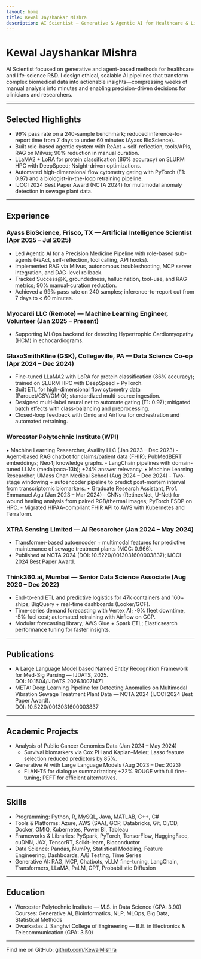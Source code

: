 ```yaml
---
layout: home
title: Kewal Jayshankar Mishra
description: AI Scientist — Generative & Agentic AI for Healthcare & Life Sciences
---
```


# Kewal Jayshankar Mishra

AI Scientist focused on generative and agent-based methods for healthcare and life-science R&D. I design ethical, scalable AI pipelines that transform complex biomedical data into actionable insights—compressing weeks of manual analysis into minutes and enabling precision-driven decisions for clinicians and researchers.

---

## Selected Highlights

- 99% pass rate on a 240-sample benchmark; reduced inference-to-report time from 7 days to under 60 minutes (Ayass BioScience).
- Built role-based agentic system with ReAct + self-reflection, tools/APIs, RAG on Milvus; 90% reduction in manual curation.
- LLaMA2 + LoRA for protein classification (86% accuracy) on SLURM HPC with DeepSpeed; Nsight-driven optimizations.
- Automated high-dimensional flow cytometry gating with PyTorch (F1: 0.97) and a biologist-in-the-loop retraining pipeline.
- IJCCI 2024 Best Paper Award (NCTA 2024) for multimodal anomaly detection in sewage plant data.

---

## Experience

### Ayass BioScience, Frisco, TX — Artificial Intelligence Scientist (Apr 2025 – Jul 2025)
- Led Agentic AI for a Precision Medicine Pipeline with role-based sub-agents (ReAct, self-reflection, tool calling, API hooks).
- Implemented RAG via Milvus, autonomous troubleshooting, MCP server integration, and DAG-level rollback.
- Tracked Success@K, groundedness, hallucination, tool-use, and RAG metrics; 90% manual-curation reduction.
- Achieved a 99% pass rate on 240 samples; inference-to-report cut from 7 days to < 60 minutes.

### Myocardi LLC (Remote) — Machine Learning Engineer, Volunteer (Jan 2025 – Present)
- Supporting MLOps backend for detecting Hypertrophic Cardiomyopathy (HCM) in echocardiograms.

### GlaxoSmithKline (GSK), Collegeville, PA — Data Science Co-op (Apr 2024 – Dec 2024)
- Fine-tuned LLaMA2 with LoRA for protein classification (86% accuracy); trained on SLURM HPC with DeepSpeed + PyTorch.
- Built ETL for high-dimensional flow cytometry data (Parquet/CSV/OMIQ); standardized multi-source ingestion.
- Designed multi-label neural net to automate gating (F1: 0.97); mitigated batch effects with class-balancing and preprocessing.
- Closed-loop feedback with Omiq and Airflow for orchestration and automated retraining.

### Worcester Polytechnic Institute (WPI)
• Machine Learning Researcher, Availity LLC (Jan 2023 – Dec 2023)
	- Agent-based RAG chatbot for claims/patient data (FHIR); PubMedBERT embeddings; Neo4j knowledge graphs.
	- LangChain pipelines with domain-tuned LLMs (medalpaca-13b); +24% answer relevancy.
• Machine Learning Researcher, UMass Chan Medical School (Aug 2024 – Dec 2024)
	- Two-stage windowing + autoencoder pipeline to predict post-mortem interval from transcriptomic biomarkers.
• Graduate Research Assistant, Prof. Emmanuel Agu (Jan 2023 – Mar 2024)
	- CNNs (RetinexNet, U-Net) for wound healing analysis from paired RGB/thermal images; PyTorch FSDP on HPC.
	- Migrated HIPAA-compliant FHIR API to AWS with Kubernetes and Terraform.

### XTRA Sensing Limited — AI Researcher (Jan 2024 – May 2024)
- Transformer-based autoencoder + multimodal features for predictive maintenance of sewage treatment plants (MCC: 0.966).
- Published at NCTA 2024 (DOI: 10.5220/0013031600003837); IJCCI 2024 Best Paper Award.

### Think360.ai, Mumbai — Senior Data Science Associate (Aug 2020 – Dec 2022)
- End-to-end ETL and predictive logistics for 47k containers and 160+ ships; BigQuery + real-time dashboards (Looker/GCF).
- Time-series demand forecasting with Vertex AI; -9% fleet downtime, -5% fuel cost; automated retraining with Airflow on GCP.
- Modular forecasting library; AWS Glue + Spark ETL; Elasticsearch performance tuning for faster insights.

---

## Publications

- A Large Language Model based Named Entity Recognition Framework for Med-Sig Parsing — IJDATS, 2025.  
	DOI: 10.1504/IJDATS.2026.10071471
- META: Deep Learning Pipeline for Detecting Anomalies on Multimodal Vibration Sewage Treatment Plant Data — NCTA 2024 (IJCCI 2024 Best Paper Award).  
	DOI: 10.5220/0013031600003837

---

## Academic Projects

- Analysis of Public Cancer Genomics Data (Jan 2024 – May 2024)
	- Survival biomarkers via Cox PH and Kaplan–Meier; Lasso feature selection reduced predictors by 85%.
- Generative AI with Large Language Models (Aug 2023 – Dec 2023)
	- FLAN-T5 for dialogue summarization; +22% ROUGE with full fine-tuning; PEFT for efficient alternatives.

---

## Skills

- Programming: Python, R, MySQL, Java, MATLAB, C++, C#
- Tools & Platforms: Azure, AWS (SAA), GCP, Databricks, Git, CI/CD, Docker, OMIQ, Kubernetes, Power BI, Tableau
- Frameworks & Libraries: PySpark, PyTorch, TensorFlow, HuggingFace, cuDNN, JAX, TensorRT, Scikit-learn, Bioconductor
- Data Science: Pandas, NumPy, Statistical Modeling, Feature Engineering, Dashboards, A/B Testing, Time Series
- Generative AI: RAG, MCP, Chatbots, vLLM fine-tuning, LangChain, Transformers, LLaMA, PaLM, GPT, Probabilistic Diffusion

---

## Education

- Worcester Polytechnic Institute — M.S. in Data Science (GPA: 3.90)  
	Courses: Generative AI, Bioinformatics, NLP, MLOps, Big Data, Statistical Methods
- Dwarkadas J. Sanghvi College of Engineering — B.E. in Electronics & Telecommunication (GPA: 3.50)

---

Find me on GitHub: [github.com/KewalMishra](https://github.com/KewalMishra)

<!-- Posts from _posts/ will appear below via the `home` layout (minima theme). -->
